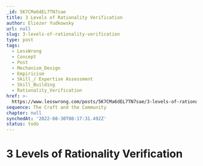 ```yaml
---
_id: 5K7CMa6dEL7TN7sae
title: 3 Levels of Rationality Verification
author: Eliezer Yudkowsky
url: null
slug: 3-levels-of-rationality-verification
type: post
tags:
  - LessWrong
  - Concept
  - Post
  - Mechanism_Design
  - Empiricism
  - Skill_/ Expertise Assessment
  - Skill_Building
  - Rationality_Verification
href: >-
  https://www.lesswrong.com/posts/5K7CMa6dEL7TN7sae/3-levels-of-rationality-verification
sequence: The Craft and the Community
chapter: null
synchedAt: '2022-08-30T08:17:31.492Z'
status: todo
---
```


# 3 Levels of Rationality Verification
